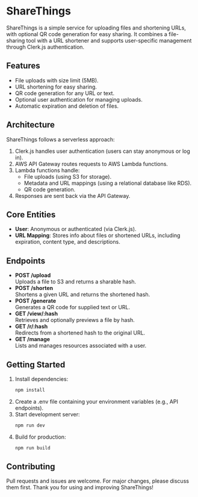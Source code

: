 # ShareThings

ShareThings is a simple service for uploading files and shortening URLs, with optional QR code generation for easy sharing. It combines a file-sharing tool with a URL shortener and supports user-specific management through Clerk.js authentication.

## Features
- File uploads with size limit (5MB).
- URL shortening for easy sharing.
- QR code generation for any URL or text.
- Optional user authentication for managing uploads.
- Automatic expiration and deletion of files.

## Architecture
ShareThings follows a serverless approach:
1. Clerk.js handles user authentication (users can stay anonymous or log in).
2. AWS API Gateway routes requests to AWS Lambda functions.
3. Lambda functions handle:
   - File uploads (using S3 for storage).
   - Metadata and URL mappings (using a relational database like RDS).
   - QR code generation.
4. Responses are sent back via the API Gateway.

## Core Entities
- **User**: Anonymous or authenticated (via Clerk.js).
- **URL Mapping**: Stores info about files or shortened URLs, including expiration, content type, and descriptions.

## Endpoints
- **POST /upload**  
  Uploads a file to S3 and returns a sharable hash.
- **POST /shorten**  
  Shortens a given URL and returns the shortened hash.
- **POST /generate**  
  Generates a QR code for supplied text or URL.
- **GET /view/:hash**  
  Retrieves and optionally previews a file by hash.
- **GET /r/:hash**  
  Redirects from a shortened hash to the original URL.
- **GET /manage**  
  Lists and manages resources associated with a user.

## Getting Started
1. Install dependencies:  
   ```bash
   npm install
   ```
2. Create a .env file containing your environment variables (e.g., API endpoints).
3. Start development server:  
   ```bash
   npm run dev
   ```
4. Build for production:  
   ```bash
   npm run build
   ```

## Contributing
Pull requests and issues are welcome. For major changes, please discuss them first. Thank you for using and improving ShareThings!
